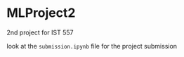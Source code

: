# MLProject2
2nd project for IST 557

look at the `submission.ipynb` file for the project submission
